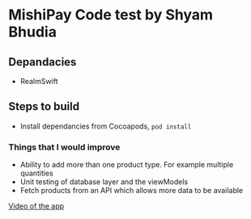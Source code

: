 #  MishiPay Code test by Shyam Bhudia

## Depandacies
- RealmSwift

## Steps to build 
- Install dependancies from Cocoapods, `pod install`

### Things that I would improve
- Ability to add more than one product type. For example multiple quantities
- Unit testing of database layer and the viewModels
- Fetch products from an API which allows more data to be available


[Video of the app](https://github.com/shyam92/MishiPayCodeTest/blob/master/Video%20of%20app.mp4)
